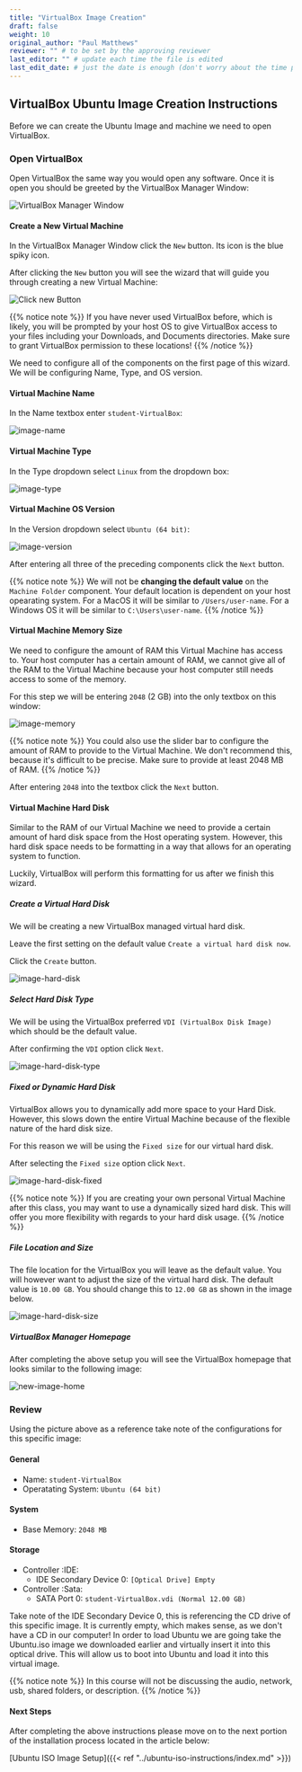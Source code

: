 ```yaml
---
title: "VirtualBox Image Creation"
draft: false
weight: 10
original_author: "Paul Matthews" 
reviewer: "" # to be set by the approving reviewer
last_editor: "" # update each time the file is edited
last_edit_date: # just the date is enough (don't worry about the time portion)
---
```


## VirtualBox Ubuntu Image Creation Instructions

Before we can create the Ubuntu Image and machine we need to open VirtualBox.

### Open VirtualBox

Open VirtualBox the same way you would open any software. Once it is open you should be greeted by the VirtualBox Manager Window:

![VirtualBox Manager Window](pictures/virtualbox-home.png?classes=border)

#### Create a New Virtual Machine

In the VirtualBox Manager Window click the `New` button. Its icon is the blue spiky icon.

After clicking the `New` button you will see the wizard that will guide you through creating a new Virtual Machine:

![Click new Button](pictures/click-new-button.png?classes=border)

{{% notice note %}}
If you have never used VirtualBox before, which is likely, you will be prompted by your host OS to give VirtualBox access to your files including your Downloads, and Documents directories.
Make sure to grant VirtualBox permission to these locations!
{{% /notice %}}

We need to configure all of the components on the first page of this wizard. We will be configuring Name, Type, and OS version.

#### Virtual Machine Name

In the Name textbox enter `student-VirtualBox`:

![image-name](pictures/image-name.png?classes=border)

#### Virtual Machine Type

In the Type dropdown select `Linux` from the dropdown box:

![image-type](pictures/image-type.png?classes=border)

#### Virtual Machine OS Version

In the Version dropdown select `Ubuntu (64 bit)`:

![image-version](pictures/image-version.png?classes=border)

After entering all three of the preceding components click the `Next` button.

{{% notice note %}}
We will not be **changing the default value** on the `Machine Folder` component. Your default location is dependent on your host opearating system. For a MacOS it will be similar to `/Users/user-name`. For a Windows OS it will be similar to `C:\Users\user-name`.
{{% /notice %}}


#### Virtual Machine Memory Size

We need to configure the amount of RAM this Virtual Machine has access to. Your host computer has a certain amount of RAM, we cannot give all of the RAM to the Virtual Machine because your host computer still needs access to some of the memory.

For this step we will be entering `2048` (2 GB) into the only textbox on this window:

![image-memory](pictures/image-memory.png?classes=border)

{{% notice note %}}
You could also use the slider bar to configure the amount of RAM to provide to the Virtual Machine. We don't recommend this, because it's difficult to be precise. Make sure to provide at least 2048 MB of RAM.
{{% /notice %}}

After entering `2048` into the textbox click the `Next` button.

#### Virtual Machine Hard Disk

Similar to the RAM of our Virtual Machine we need to provide a certain amount of hard disk space from the Host operating system. However, this hard disk space needs to be formatting in a way that allows for an operating system to function.

Luckily, VirtualBox will perform this formatting for us after we finish this wizard.

##### Create a Virtual Hard Disk

We will be creating a new VirtualBox managed virtual hard disk.

Leave the first setting on the default value `Create a virtual hard disk now`.

Click the `Create` button.

![image-hard-disk](pictures/image-hard-disk.png?classes=border)


##### Select Hard Disk Type

We will be using the VirtualBox preferred `VDI (VirtualBox Disk Image)` which should be the default value.

After confirming the `VDI` option click `Next`.

![image-hard-disk-type](pictures/image-hard-disk-type.png?classes=border)

##### Fixed or Dynamic Hard Disk

VirtualBox allows you to dynamically add more space to your Hard Disk. However, this slows down the entire Virtual Machine because of the flexible nature of the hard disk size.

For this reason we will be using the `Fixed size` for our virtual hard disk.

After selecting the `Fixed size` option click `Next`.

![image-hard-disk-fixed](pictures/image-hard-disk-fixed.png?classes=border)

{{% notice note %}}
If you are creating your own personal Virtual Machine after this class, you may want to use a dynamically sized hard disk. This will offer you more flexibility with regards to your hard disk usage.
{{% /notice %}}

##### File Location and Size

The file location for the VirtualBox you will leave as the default value. You will however want to adjust the size of the virtual hard disk. The default value is `10.00 GB`. You should change this to `12.00 GB` as shown in the image below.

![image-hard-disk-size](pictures/image-disk-size.png?classes=border)

##### VirtualBox Manager Homepage

After completing the above setup you will see the VirtualBox homepage that looks similar to the following image:

![new-image-home](pictures/new-image-home.png?classes=border)


### Review

Using the picture above as a reference take note of the configurations for this specific image:

#### General

- Name: `student-VirtualBox`
- Operatating System: `Ubuntu (64 bit)`

#### System

- Base Memory: `2048 MB`

#### Storage

- Controller :IDE:
  - IDE Secondary Device 0: `[Optical Drive] Empty`
- Controller :Sata: 
  - SATA Port 0: `student-VirtualBox.vdi (Normal 12.00 GB)`

Take note of the IDE Secondary Device 0, this is referencing the CD drive of this specific image. It is currently empty, which makes sense, as we don't have a CD in our computer! In order to load Ubuntu we are going take the Ubuntu.iso image we downloaded earlier and virtually insert it into this optical drive. This will allow us to boot into Ubuntu and load it into this virtual image.

{{% notice note %}}
In this course will not be discussing the audio, network, usb, shared folders, or description.
{{% /notice %}}

#### Next Steps

After completing the above instructions please move on to the next portion of the installation process located in the article below:

[Ubuntu ISO Image Setup]({{< ref "../ubuntu-iso-instructions/index.md" >}})
